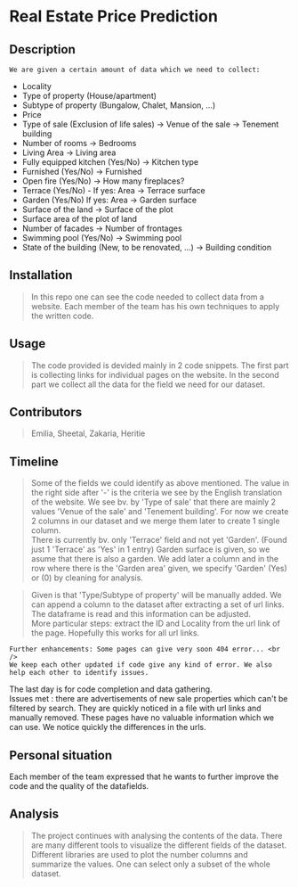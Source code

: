 # Real Estate Price Prediction
    
## Description
    We are given a certain amount of data which we need to collect:
   - Locality
   - Type of property (House/apartment)
   - Subtype of property (Bungalow, Chalet, Mansion, ...)
   - Price
   - Type of sale (Exclusion of life sales) -> Venue of the sale -> Tenement building
   - Number of rooms  -> Bedrooms
   - Living Area	->	Living area
   - Fully equipped kitchen (Yes/No)  -> Kitchen type
   - Furnished (Yes/No) ->	Furnished
   - Open fire (Yes/No)	->	How many fireplaces?
   - Terrace (Yes/No)
    -    If yes: Area -> Terrace surface
   - Garden (Yes/No)
        If yes: Area -> Garden surface
   - Surface of the land -> Surface of the plot
   - Surface area of the plot of land
   - Number of facades	-> Number of frontages
   - Swimming pool (Yes/No)	-> Swimming pool 
   - State of the building (New, to be renovated, ...)	-> Building condition
## Installation
>In this repo one can see the code needed to collect data from a website. Each member of the team has his own techniques to apply the written code.
## Usage
>The code provided is devided mainly in 2 code snippets. The first part is collecting links for individual pages on the website. In the second part we collect all the data for the field we need for our dataset. 

## Contributors
   > Emilia, Sheetal, Zakaria, Heritie
## Timeline
  >  Some of the fields we could identify as above mentioned. The value in the right side after '-' is the criteria we see by the English translation of the website. We see bv. by 'Type of sale' that there are mainly 2 values 'Venue of the sale'	and 'Tenement building'. For now we create 2 columns in our dataset and we merge them later to create 1 single column. <br />
  >There is currently bv. only 'Terrace' field and not yet 'Garden'. (Found just 1 'Terrace' as 'Yes' in 1 entry) Garden surface is given, so we asume that there is also a garden. We add later a column and in the row where there is the 'Garden area' given, we specify 'Garden' (Yes) or (0) by cleaning for analysis. <br />
    
  >Given is that 'Type/Subtype of property' will be manually added. We can append a column to the dataset after extracting a set of url links. The dataframe is read and this information can be adjusted. <br />
   More particular steps: extract the ID and Locality from the url link of the page. Hopefully this works for all url links.
    
    Further enhancements: Some pages can give very soon 404 error... <br />
    We keep each other updated if code give any kind of error. We also help each other to identify issues.
   
 The last day is for code completion and data gathering. <br />
 Issues met : there are advertisements of new sale properties which can't be filtered by search. They are quickly noticed in a file with url links and manually removed. These pages have no valuable information which we can use. We notice quickly the differences in the urls.
    
   ## Personal situation
   Each member of the team expressed that he wants to further improve the code and the quality of the datafields. 
   ## Analysis
   >The project continues with analysing the contents of the data. There are many different tools to visualize the different fields of the dataset. Different libraries are used to plot the number columns and summarize the values. One can select only a subset of the whole dataset.
    
    
    
    
